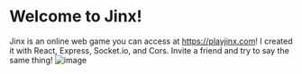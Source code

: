 # Welcome to Jinx! 
Jinx is an online web game you can access at https://playjinx.com! I created it with React, Express, Socket.io, and Cors. Invite a friend and try to say the same thing!
![image](https://github.com/Jake-Pastoria/Jinx/assets/138522639/a2cd5dbf-6d92-4400-8a79-63abe9a07a80)
